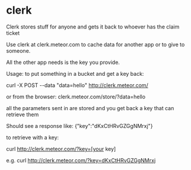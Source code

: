 clerk
=======

Clerk stores stuff for anyone and gets it back to whoever has the claim ticket

Use clerk at clerk.meteor.com to cache data for another app or to give to someone. 

All the other app needs is the key  you provide.

Usage:
to put something in a bucket and get a key back:

curl -X POST --data "data=hello" http://clerk.meteor.com/ 

or
from the browser: clerk.meteor.com/store/?data=hello

all the parameters sent in are stored and you get back a key that can retrieve them

Should see a response like:
{"key":"dKxCtHRvGZGgNMrxj"}

to retrieve with a key:

curl http://clerk.meteor.com/?key=[your key]

e.g.
curl http://clerk.meteor.com/?key=dKxCtHRvGZGgNMrxj  

